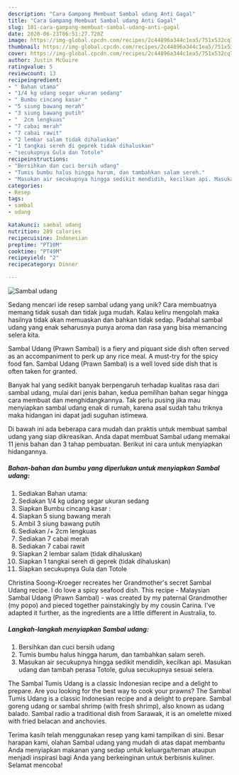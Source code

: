 ```yaml
---
description: "Cara Gampang Membuat Sambal udang Anti Gagal"
title: "Cara Gampang Membuat Sambal udang Anti Gagal"
slug: 181-cara-gampang-membuat-sambal-udang-anti-gagal
date: 2020-06-23T06:51:27.720Z
image: https://img-global.cpcdn.com/recipes/2c44896a344c1ea5/751x532cq70/sambal-udang-foto-resep-utama.jpg
thumbnail: https://img-global.cpcdn.com/recipes/2c44896a344c1ea5/751x532cq70/sambal-udang-foto-resep-utama.jpg
cover: https://img-global.cpcdn.com/recipes/2c44896a344c1ea5/751x532cq70/sambal-udang-foto-resep-utama.jpg
author: Justin McGuire
ratingvalue: 5
reviewcount: 13
recipeingredient:
- " Bahan utama"
- "1/4 kg udang segar ukuran sedang"
- " Bumbu cincang kasar "
- "5 siung bawang merah"
- "3 siung bawang putih"
- "  2cm lengkuas"
- "7 cabai merah"
- "7 cabai rawit"
- "2 lembar salam tidak dihaluskan"
- "1 tangkai sereh di geprek tidak dihaluskan"
- "secukupnya Gula dan Totole"
recipeinstructions:
- "Bersihkan dan cuci bersih udang"
- "Tumis bumbu halus hingga harum, dan tambahkan salam sereh."
- "Masukan air secukupnya hingga sedikit mendidih, kecilkan api. Masukan udang dan tambah perasa Totole, gulua secukupnya sesuai selera."
categories:
- Resep
tags:
- sambal
- udang

katakunci: sambal udang 
nutrition: 289 calories
recipecuisine: Indonesian
preptime: "PT10M"
cooktime: "PT49M"
recipeyield: "2"
recipecategory: Dinner

---
```



![Sambal udang](https://img-global.cpcdn.com/recipes/2c44896a344c1ea5/751x532cq70/sambal-udang-foto-resep-utama.jpg)

Sedang mencari ide resep sambal udang yang unik? Cara membuatnya memang tidak susah dan tidak juga mudah. Kalau keliru mengolah maka hasilnya tidak akan memuaskan dan bahkan tidak sedap. Padahal sambal udang yang enak seharusnya punya aroma dan rasa yang bisa memancing selera kita.

Sambal Udang (Prawn Sambal) is a fiery and piquant side dish often served as an accompaniment to perk up any rice meal. A must-try for the spicy food fan. Sambal Udang (Prawn Sambal) is a well loved side dish that is often taken for granted.

Banyak hal yang sedikit banyak berpengaruh terhadap kualitas rasa dari sambal udang, mulai dari jenis bahan, kedua pemilihan bahan segar hingga cara membuat dan menghidangkannya. Tak perlu pusing jika mau menyiapkan sambal udang enak di rumah, karena asal sudah tahu triknya maka hidangan ini dapat jadi suguhan istimewa.


Di bawah ini ada beberapa cara mudah dan praktis untuk membuat sambal udang yang siap dikreasikan. Anda dapat membuat Sambal udang memakai 11 jenis bahan dan 3 tahap pembuatan. Berikut ini cara untuk menyiapkan hidangannya.

<!--inarticleads1-->

##### Bahan-bahan dan bumbu yang diperlukan untuk menyiapkan Sambal udang:

1. Sediakan  Bahan utama:
1. Sediakan 1/4 kg udang segar ukuran sedang
1. Siapkan  Bumbu cincang kasar :
1. Siapkan 5 siung bawang merah
1. Ambil 3 siung bawang putih
1. Sediakan  /+ 2cm lengkuas
1. Sediakan 7 cabai merah
1. Sediakan 7 cabai rawit
1. Siapkan 2 lembar salam (tidak dihaluskan)
1. Siapkan 1 tangkai sereh di geprek (tidak dihaluskan)
1. Siapkan secukupnya Gula dan Totole


Christina Soong-Kroeger recreates her Grandmother&#39;s secret Sambal Udang recipe. I do love a spicy seafood dish. This recipe - Malaysian Sambal Udang (Prawn Sambal) - was created by my paternal Grandmother (my popo) and pieced together painstakingly by my cousin Carina. I&#39;ve adapted it further, as the ingredients are a little different in Australia, to. 

<!--inarticleads2-->

##### Langkah-langkah menyiapkan Sambal udang:

1. Bersihkan dan cuci bersih udang
1. Tumis bumbu halus hingga harum, dan tambahkan salam sereh.
1. Masukan air secukupnya hingga sedikit mendidih, kecilkan api. Masukan udang dan tambah perasa Totole, gulua secukupnya sesuai selera.


The Sambal Tumis Udang is a classic Indonesian recipe and a delight to prepare. Are you looking for the best way to cook your prawns? The Sambal Tumis Udang is a classic Indonesian recipe and a delight to prepare. Sambal goreng udang or sambal shrimp (with fresh shrimp), also known as udang balado. Sambal radio a traditional dish from Sarawak, it is an omelette mixed with fried belacan and anchovies. 

Terima kasih telah menggunakan resep yang kami tampilkan di sini. Besar harapan kami, olahan Sambal udang yang mudah di atas dapat membantu Anda menyiapkan makanan yang sedap untuk keluarga/teman ataupun menjadi inspirasi bagi Anda yang berkeinginan untuk berbisnis kuliner. Selamat mencoba!
